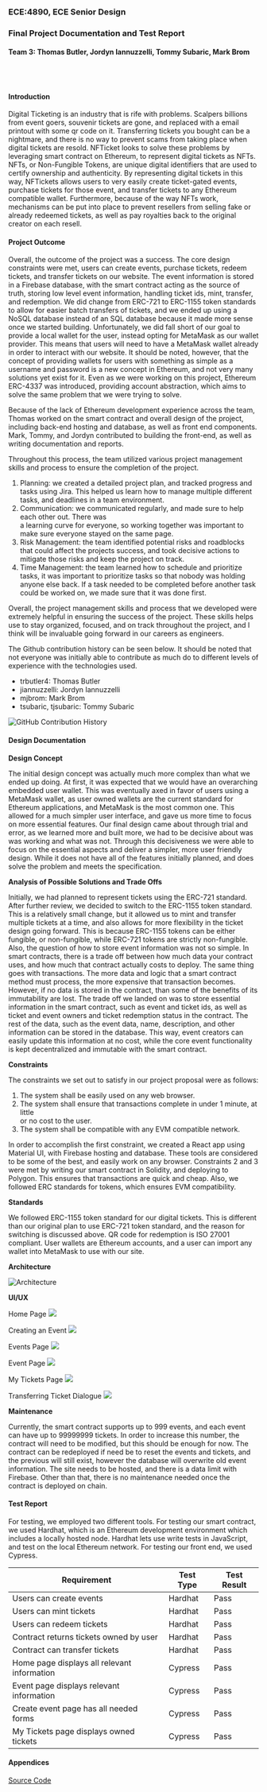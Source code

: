 ### ECE:4890, ECE Senior Design 

### Final Project Documentation and Test Report

#### Team 3: Thomas Butler, Jordyn Iannuzzelli, Tommy Subaric, Mark Brom 

<br>
<br>

#### Introduction

Digital Ticketing is an industry that is rife with problems. Scalpers billions from 
event goers, souvenir tickets are gone, and replaced with a email printout with some 
qr code on it. Transferring tickets you bought can be a nightmare, and there is no way 
to prevent scams from taking place when digital tickets are resold. NFTicket looks to solve
these problems by leveraging smart contract on Ethereum, to represent digital tickets as NFTs. 
NFTs, or Non-Fungible Tokens, are unique digital identifiers that are used to certify ownership
and authenticity. By representing digital tickets in this way, NFTickets allows users to very 
easily create ticket-gated events, purchase tickets for those event, and transfer tickets to 
any Ethereum compatible wallet. Furthermore, because of the way NFTs work, mechanisms can be 
put into place to prevent resellers from selling fake or already redeemed tickets, as well 
as pay royalties back to the original creator on each resell. 

#### Project Outcome 

Overall, the outcome of the project was a success. The core design constraints were met, 
users can create events, purchase tickets, redeem tickets, and transfer tickets on our 
website. The event information is stored in a Firebase database, with the smart contract 
acting as the source of truth, storing low level event information, handling ticket ids, mint, 
transfer, and redemption. We did change from ERC-721 to ERC-1155 token standards to allow for 
easier batch transfers of tickets, and we ended up using a NoSQL database instead of an SQL 
database because it made more sense once we started building. Unfortunately, we did fall short 
of our goal to provide a local wallet for the user, instead opting for MetaMask as our 
wallet provider. This means that users will need to have a MetaMask wallet already in order
to interact with our website. It should be noted, however, that the concept of providing 
wallets for users with something as simple as a username and password is a new concept 
in Ethereum, and not very many solutions yet exist for it. Even as we were working on this 
project, Ethereum ERC-4337 was introduced, providing account abstraction, 
which aims to solve the same problem that we were trying to solve. 

Because of the lack of Ethereum development experience across the team, Thomas worked on the smart 
contract and overall design of the project, including back-end hosting and database, as well as front 
end components. Mark, Tommy, and Jordyn contributed to building the front-end, as well as writing 
documentation and reports. 

Throughout this process, the team utilized various project management skills and process to 
ensure the completion of the project. 
1. Planning: we created a detailed project plan, and tracked progress and tasks using Jira. This 
helped us learn how to manage multiple different tasks, and deadlines in a team environment. 
2. Communication: we communicated regularly, and made sure to help each other out. There was  
a learning curve for everyone, so working together was important to make sure everyone stayed 
on the same page. 
3. Risk Management: the team identified potential risks and roadblocks that could affect 
the projects success, and took decisive actions to mitigate those risks and keep the project on track. 
4. Time Management: the team learned how to schedule and prioritize tasks, it was important 
to prioritize tasks so that nobody was holding anyone else back. If a task needed to be completed
before another task could be worked on, we made sure that it was done first. 

Overall, the project management skills and process that we developed were extremely helpful in 
ensuring the success of the project. These skills helps use to stay organized, focused, and on 
track throughout the project, and I think will be invaluable going forward in our careers as 
engineers. 

The Github contribution history can be seen below. It should be noted that not everyone 
was initially able to contribute as much do to different levels of experience with the technologies
used.
 - trbutler4: Thomas Butler 
 - jiannuzzelli: Jordyn Iannuzzelli 
 - mjbrom: Mark Brom 
 - tsubaric, tjsubaric: Tommy Subaric 

![GitHub Contribution History](images/github_contribution_4.21.png)

#### Design Documentation 

**Design Concept**

The initial design concept was actually much more complex than what we ended up doing. At first, 
it was expected that we would have an overarching embedded user wallet. This was eventually 
axed in favor of users using a MetaMask wallet, as user owned wallets are the current standard 
for Ethereum applications, and MetaMask is the most common one. This allowed for a much simpler
user interface, and gave us more time to focus on more essential features. Our final design came 
about through trial and error, as we learned more and built more, we had to be decisive about was 
was working and what was not. Through this decisiveness we were able to focus on the essential aspects
and deliver a simpler, more user friendly design. While it does not have all of the features 
initially planned, and does solve the problem and meets the specification.

**Analysis of Possible Solutions and Trade Offs**

Initially, we had planned to represent tickets using the ERC-721 standard. After further 
review, we decided to switch to the ERC-1155 token standard. This is a relatively small change, 
but it allowed us to mint and transfer multiple tickets at a time, and also allows for more 
flexibility in the ticket design going forward. This is because ERC-1155 tokens can be either 
fungible, or non-fungible, while ERC-721 tokens are strictly non-fungible. Also, the question of 
how to store event information was not so simple. In smart contracts, there is a trade off between 
how much data your contract uses, and how much that contract actually costs to deploy. The same 
thing goes with transactions. The more data and logic that a smart contract method must process, 
the more expensive that transaction becomes. However, if no data is stored in the contract, 
than some of the benefits of its immutability are lost. The trade off we landed on was to store 
essential information in the smart contract, such as event and ticket ids, as well as ticket and 
event owners and ticket redemption status in the contract. The rest of the data, such as the event 
data, name, description, and other information can be stored in the database. This way, event 
creators can easily update this information at no cost, while the core event functionality is 
kept decentralized and immutable with the smart contract. 

**Constraints**

The constraints we set out to satisfy in our project proposal were as follows:

1. The system shall be easily used on any web browser.
2. The system shall ensure that transactions complete in under 1 minute, at little  
or no cost to the user. 
3. The system shall be compatible with any EVM compatible network. 

In order to accomplish the first constraint, we created a React app using Material UI, with 
Firebase hosting and database. These tools are considered to be some of the best, and 
easily work on any browser. Constraints 2 and 3 were met by writing our smart contract in 
Solidity, and deploying to Polygon. This ensures that transactions are quick and cheap. Also, we 
followed ERC standards for tokens, which ensures EVM compatibility. 


**Standards** 

We followed ERC-1155 token standard for our digital tickets. This is different than our original 
plan to use ERC-721 token standard, and the reason for switching is discussed above. QR code for 
redemption is ISO 27001 compliant. User wallets are Ethereum accounts, and a user can import any 
wallet into MetaMask to use with our site.

**Architecture** 

![Architecture](images/architecture.png)


**UI/UX**

Home Page 
![](images/homepage.png)

Creating an Event 
![](images/createEventPage.png)

Events Page 
![](images/eventsPage.png)

Event Page 
![](images/eventPage.png)

My Tickets Page 
![](images/myTicketsPage.png)

Transferring Ticket Dialogue 
![](images/transferDialog.png)

**Maintenance** 

Currently, the smart contract supports up to 999 events, and each event can have up to 99999999 tickets. 
In order to increase this number, the contract will need to be modified, but this should be enough for 
now. The contract can be redeployed if need be to reset the events and tickets, and the previous
will still exist, however the database will overwrite old event information. The site needs to be hosted,
and there is a data limit with Firebase. Other than that, there is no maintenance needed once the 
contract is deployed on chain.

#### Test Report 

For testing, we employed two different tools. For testing our smart contract, we used Hardhat, which is 
an Ethereum development environment which includes a locally hosted node. Hardhat lets use write tests 
in JavaScript, and test on the local Ethereum network. For testing our front end, we used Cypress. 

| Requirement                                   | Test Type | Test Result |
| ------------                                  |---------- | ----------- |
| Users can create events                       | Hardhat   | Pass        |
| Users can mint tickets                        | Hardhat   | Pass        |
| Users can redeem tickets                      | Hardhat   | Pass        |
| Contract returns tickets owned by user        | Hardhat   | Pass        | 
| Contract can transfer tickets                 | Hardhat   | Pass        | 
| Home page displays all relevant information   | Cypress   | Pass        | 
| Event page displays relevant information      | Cypress   | Pass        |
| Create event page has all needed forms        | Cypress   | Pass        |
| My Tickets page displays owned tickets        | Cypress   | Pass        | 


#### Appendices 

[Source Code](https://github.com/trbutler4/NFTicket)





